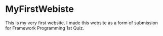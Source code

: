 # MyFirstWebiste
This is my very first website. I made this website as a form of submission for Framework Programming 1st Quiz.
